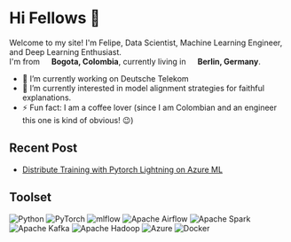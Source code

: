 # Hi Fellows :wave:

<p>Welcome to my site! I'm Felipe, Data Scientist, Machine Learning Engineer, and Deep Learning Enthusiast.<br> I'm from <img src="https://hatscripts.github.io/circle-flags/flags/co.svg" width="13"/> <b>Bogota, Colombia</b>, currently living in <img src="https://hatscripts.github.io/circle-flags/flags/de.svg" width="13"/> <b>Berlin, Germany</b>. </p> 


- 🔭 I’m currently working on Deutsche Telekom
- 🌱 I’m currently interested in model alignment strategies for faithful explanations.
- ⚡ Fun fact: I am a coffee lover (since I am Colombian and an engineer this one is kind of obvious! 😉)

## Recent Post

* [Distribute Training with Pytorch Lightning on Azure ML](https://medium.com/@felipe.villa.gen/distribute-traning-with-pytorch-lightning-on-azure-ml-512e0cb1728f)


## Toolset
![Python](https://img.shields.io/badge/python-3670A0?style=flat-square&logo=python&logoColor=white)
![PyTorch](https://img.shields.io/badge/PyTorch-%23EE4C2C.svg?style=flat-square&logo=PyTorch&logoColor=white)
![mlflow](https://img.shields.io/badge/mlflow-%23d9ead3.svg?style=flat-square&logo=mlflow&logoColor=blue)
![Apache Airflow](https://img.shields.io/badge/Apache%20Airflow-017CEE?style=flat-square&logo=Apache%20Airflow&logoColor=white)
![Apache Spark](https://img.shields.io/badge/Apache%20Spark-FDEE21?style=flat-square&logo=apachespark&logoColor=black)
![Apache Kafka](https://img.shields.io/badge/Apache%20Kafka-000?style=flat-square&logo=apachekafka)
![Apache Hadoop](https://img.shields.io/badge/Apache%20Hadoop-66CCFF?style=flat-square&logo=apachehadoop&logoColor=black)
![Azure](https://img.shields.io/badge/azure-%230072C6.svg?style=flat-square&logo=microsoftazure&logoColor=white)
![Docker](https://img.shields.io/badge/docker-%230db7ed.svg?style=flat-square&logo=docker&logoColor=white)
